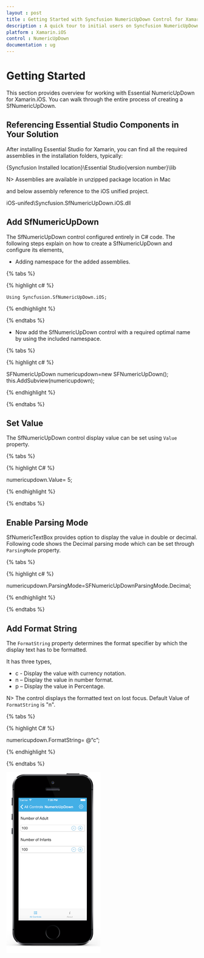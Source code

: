```yaml
---
layout : post
title : Getting Started with Syncfusion NumericUpDown Control for Xamarin.iOS
description : A quick tour to initial users on Syncfusion NumericUpDown control for Xamarin.iOS platform 
platform : Xamarin.iOS
control : NumericUpDown 
documentation : ug
---
```


# Getting Started

This section provides overview for working with Essential NumericUpDown for Xamarin.iOS. You can walk through the entire process of creating a SfNumericUpDown.

## Referencing Essential Studio Components in Your Solution	

After installing Essential Studio for Xamarin, you can find all the required assemblies in the installation folders, typically:

{Syncfusion Installed location}\Essential Studio{version number}\lib

N> Assemblies are available in unzipped package location in Mac

and below assembly reference to the iOS unified project.

iOS-unifed\Syncfusion.SfNumericUpDown.iOS.dll

## Add SfNumericUpDown

The SfNumericUpDown control configured entirely in C# code. The following steps explain on how to create a SfNumericUpDown and configure its elements,

* Adding namespace for the added assemblies. 

{% tabs %}

{% highlight c# %}

	Using Syncfusion.SfNumericUpDown.iOS; 

{% endhighlight %}

{% endtabs %}

* Now add the SfNumericUpDown control with a required optimal name by using the included namespace.

{% tabs %}

{% highlight c# %}

SFNumericUpDown numericupdown=new SFNumericUpDown();
this.AddSubview(numericupdown);

{% endhighlight %}

{% endtabs %}

## Set Value

The SfNumericUpDown control display value can be set using `Value` property. 

{% tabs %}

{% highlight C# %}

numericupdown.Value= 5;

{% endhighlight %}

{% endtabs %}

## Enable Parsing Mode

SfNumericTextBox provides option to display the value in double or decimal. Following code shows the Decimal parsing mode which can be set through `ParsingMode` property.

{% tabs %}

{% highlight c# %}

numericupdown.ParsingMode=SFNumericUpDownParsingMode.Decimal;
	
{% endhighlight %}

{% endtabs %}

## Add Format String

The `FormatString` property determines the format specifier by which the display text has to be formatted. 

It has three types,

* c - Display the value with currency notation.
* n – Display the value in number format.
* p – Display the value in Percentage.

N> The control displays the formatted text on lost focus. Default Value of `FormatString` is "n".

{% tabs %}

{% highlight C# %}

numericupdown.FormatString= @“c”;

{% endhighlight %}

{% endtabs %}

![](images/gettingstarted.png)



